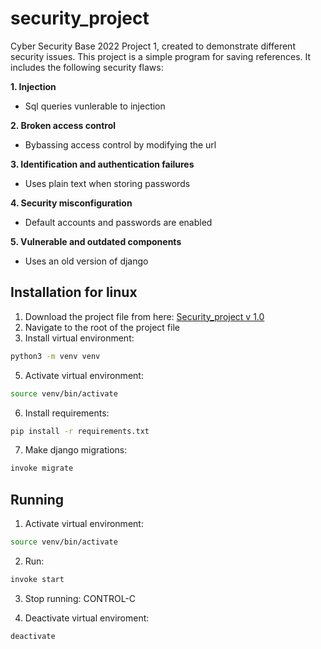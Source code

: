 # security_project

Cyber Security Base 2022 Project 1, created to demonstrate different security issues.
This project is a simple program for saving references. It includes the following security flaws:

**1. Injection**
- Sql queries vunlerable to injection

**2. Broken access control**
- Bybassing access control by modifying the url

**3. Identification and authentication failures**
- Uses plain text when storing passwords

**4. Security misconfiguration**
- Default accounts and passwords are enabled

**5. Vulnerable and outdated components** 
- Uses an old version of django

## Installation for linux

1. Download the project file from here:
[Security_project v 1.0](https://github.com/ellaverak/security_project/releases/tag/security_project)
2. Navigate to the root of the project file
4. Install virtual environment:
```bash
python3 -m venv venv
```
5. Activate virtual environment:
```bash
source venv/bin/activate
```
6. Install requirements:
```bash
pip install -r requirements.txt
```
7. Make django migrations:
```bash
invoke migrate
```
## Running

1. Activate virtual environment:
```bash
source venv/bin/activate
```
2. Run:
```bash
invoke start
```
3. Stop running:
CONTROL-C

4. Deactivate virtual enviroment:
```bash
deactivate
```

